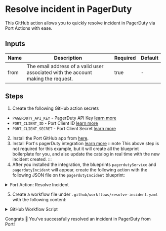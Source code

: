 # Resolve incident in PagerDuty


This GitHub action allows you to quickly resolve incident in PagerDuty via Port Actions with ease.

## Inputs
| Name                 | Description                                                                                          | Required | Default            |
|----------------------|------------------------------------------------------------------------------------------------------|----------|--------------------
| from              | The email address of a valid user associated with the account making the request.                                                              | true    | -               |

## Steps

1. Create the following GitHub action secrets
* `PAGERDUTY_API_KEY` - PagerDuty API Key [learn more](https://support.pagerduty.com/docs/)
* `PORT_CLIENT_ID` - Port Client ID [learn more](https://docs.getport.io/build-your-software-catalog/sync-data-to-catalog/api/#get-api-token)
* `PORT_CLIENT_SECRET` - Port Client Secret [learn more](https://docs.getport.io/build-your-software-catalog/sync-data-to-catalog/api/#get-api-token) 

2. Install the Port GitHub app from [here](https://github.com/apps/getport-io/installations/new).
3. Install Port's pagerDuty integration [learn more](https://github.com/port-labs/Port-Ocean/tree/main/integrations/pagerduty)
  :::note
This above step is not required for this example, but it will create all the blueprint boilerplate for you, and also update the catalog in real time with the new incident created.
:::
4. After you installed the integration, the blueprints `pagerdutyService` and `pagerdutyIncident` will appear, create the following action with the following JSON file on the `pagerdutyIncident` blueprint:

<details>

  <summary>Port Action: Resolve Incident</summary>
   :::tip
- `<GITHUB-ORG>` - your GitHub organization or user name.
- `<GITHUB-REPO-NAME>` - your GitHub repository name.
:::

```json showLineNumbers
{
  "identifier": "resolve_incident",
  "title": "Resolve Incident",
  "icon": "pagerduty",
  "userInputs": {
    "properties": {
      "from": {
        "icon": "pagerduty",
        "title": "From",
        "description": "User Email",
        "type": "string"
      }
    },
    "required": [],
    "order": [
      "from"
    ]
  },
  "invocationMethod": {
    "type": "GITHUB",
    "org": "<GITHUB-ORG>",
    "repo": "<GITHUB-REPO-NAME>",
    "workflow": "resolve-incident.yaml",
    "omitUserInputs": false,
    "omitPayload": false,
    "reportWorkflowStatus": true
  },
  "trigger": "DAY-2",
  "description": "Resolve incident in pagerduty",
  "requiredApproval": false
}
```
</details>


5. Create a workflow file under `.github/workflows/resolve-incident.yaml` with the following content:

<details>
  <summary>GitHub Workflow Script</summary>

```yaml showLineNumbers title="resolve-incident.yaml"
name: Resolve Incident In PagerDuty
on:
  workflow_dispatch:
    inputs:
      from:
        description: The email address of a valid user associated with the account making the request.
        required: true
        type: string
      port_payload:
        required: true
        description: >-
          Port's payload, including details for who triggered the action and
          general context (blueprint, run id, etc...)

jobs:
  resolve_incident:
    runs-on: ubuntu-latest
    steps:
      
      - name: Log Executing Request to Resolve Incident
        uses: port-labs/port-github-action@v1
        with:
          clientId: ${{ secrets.PORT_CLIENT_ID }}
          clientSecret: ${{ secrets.PORT_CLIENT_SECRET }}
          baseUrl: https://api.getport.io
          operation: PATCH_RUN
          runId: ${{fromJson(github.event.inputs.port_payload).context.runId}}
          logMessage: "About to make a request to pagerduty..."

      - name: Request to Resolve Incident
        id: resolve_incident
        uses: fjogeleit/http-request-action@v1
        with:
          url: 'https://api.pagerduty.com/incidents'
          method: 'PUT'
          customHeaders: '{"Content-Type": "application/json", "Accept": "application/vnd.pagerduty+json;version=2", "Authorization": "Token token=${{ secrets.PAGERDUTY_API_KEY }}", "From": "${{ github.event.inputs.from }}"}'
          data: >-
              {
                "incidents": [
                  {
                    "id": "${{ fromJson(inputs.port_payload).context.entity }}",
                    "type": "incident_reference",
                    "status": "resolved"
                  }
                ]
              }

      - name: Log Before Processing Incident Response
        uses: port-labs/port-github-action@v1
        with:
          clientId: ${{ secrets.PORT_CLIENT_ID }}
          clientSecret: ${{ secrets.PORT_CLIENT_SECRET }}
          baseUrl: https://api.getport.io
          operation: PATCH_RUN
          runId: ${{fromJson(github.event.inputs.port_payload).context.runId}}
          logMessage: "Getting incident object from response received ..."

      - name: Log Before Upserting Entity
        uses: port-labs/port-github-action@v1
        with:
          clientId: ${{ secrets.PORT_CLIENT_ID }}
          clientSecret: ${{ secrets.PORT_CLIENT_SECRET }}
          baseUrl: https://api.getport.io
          operation: PATCH_RUN
          runId: ${{fromJson(github.event.inputs.port_payload).context.runId}}
          logMessage: "Reporting the updated incident back to port ..."

      - name: UPSERT Entity
        uses: port-labs/port-github-action@v1
        with:
          identifier: "${{ fromJson(steps.resolve_incident.outputs.response).incidents[0].id }}"
          title: "${{ fromJson(steps.resolve_incident.outputs.response).incidents[0].title }}"
          blueprint: ${{ fromJson(inputs.port_payload).context.blueprint }}
          properties: |-
            {
              "status": "${{ fromJson(steps.resolve_incident.outputs.response).incidents[0].status }}",
              "url": "${{ fromJson(steps.resolve_incident.outputs.response).incidents[0].self }}",
              "urgency": "${{ fromJson(steps.resolve_incident.outputs.response).incidents[0].urgency }}",
              "responder": "${{ fromJson(steps.resolve_incident.outputs.response).incidents[0].assignments[0].assignee.summary}}",
              "escalation_policy": "${{ fromJson(steps.resolve_incident.outputs.response).incidents[0].escalation_policy.summary }}",
              "created_at": "${{ fromJson(steps.resolve_incident.outputs.response).incidents[0].created_at }}",
              "updated_at": "${{ fromJson(steps.resolve_incident.outputs.response).incidents[0].updated_at }}"
            }
          clientId: ${{ secrets.PORT_CLIENT_ID }}
          clientSecret: ${{ secrets.PORT_CLIENT_SECRET }}
          baseUrl: https://api.getport.io
          operation: UPSERT
          runId: ${{ fromJson(inputs.port_payload).context.runId }}

      - name: Log After Upserting Entity
        uses: port-labs/port-github-action@v1
        with:
          clientId: ${{ secrets.PORT_CLIENT_ID }}
          clientSecret: ${{ secrets.PORT_CLIENT_SECRET }}
          baseUrl: https://api.getport.io
          operation: PATCH_RUN
          runId: ${{fromJson(github.event.inputs.port_payload).context.runId}}
          logMessage: "Entity upserting was successful ✅"
```
</details>

Congrats 🎉 You've successfully resolved an incident in PagerDuty from Port!